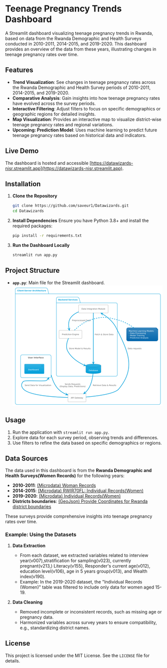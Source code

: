 # Teenage Pregnancy Trends Dashboard

A Streamlit dashboard visualizing teenage pregnancy trends in Rwanda, based on data from the Rwanda Demographic and Health Surveys conducted in 2010-2011, 2014-2015, and 2019-2020. This dashboard provides an overview of the data from these years, illustrating changes in teenage pregnancy rates over time.

## Features

- **Trend Visualization**: See changes in teenage pregnancy rates across the Rwanda Demographic and Health Survey periods of 2010-2011, 2014-2015, and 2019-2020.
- **Comparative Analysis**: Gain insights into how teenage pregnancy rates have evolved across the survey periods.
- **Interactive Filtering**: Adjust filters to focus on specific demographics or geographic regions for detailed insights.
- **Map Visualization**: Provides an interactive map to visualize district-wise teenage pregnancy rates and regional variations.
- **Upcoming: Prediction Model**: Uses machine learning to predict future teenage pregnancy rates based on historical data and indicators.

## Live Demo

The dashboard is hosted and accessible [https://datawizards-nisr.streamlit.app](https://datawizards-nisr.streamlit.app).

## Installation

1. **Clone the Repository**

   ```bash
   git clone https://github.com/saveur1/Datawizards.git
   cd Datawizards
   ```

2. **Install Dependencies**
   Ensure you have Python 3.8+ and install the required packages:

   ```bash
   pip install -r requirements.txt
   ```

3. **Run the Dashboard Locally**

   ```bash
   streamlit run app.py
   ```

## Project Structure

- **`app.py`**: Main file for the Streamlit dashboard.
![Project Structure](https://github.com/saveur1/Datawizards/blob/main/static/project%20structure.png)

## Usage

1. Run the application with `streamlit run app.py`.
2. Explore data for each survey period, observing trends and differences.
3. Use filters to refine the data based on specific demographics or regions.

## Data Sources

The data used in this dashboard is from the **Rwanda Demographic and Health Surveys(Women Records)** for the following years:

- **2010-2011**: [(Microdata) Woman Records](https://microdata.statistics.gov.rw/index.php/catalog/4/data_dictionary)
- **2014-2015**: [(Microdata) RWIR70FL: Individual Records(Women)](https://microdata.statistics.gov.rw/index.php/catalog/68/data_dictionary)
- **2019-2020**: [(Microdata) Individual Records(Women)](https://microdata.statistics.gov.rw/index.php/catalog/98/data_dictionary)
- **Districts boundaries**: [(GeoJson) Provide Coordinates for Rwanda district boundaries](https://rwanda.africageoportal.com/datasets/be7b39ac16094f1fba36f62c55b47986/explore?location=-2.125174%2C29.848264%2C9.17)

These surveys provide comprehensive insights into teenage pregnancy rates over time.

### Example: Using the Datasets  

1. **Data Extraction**  
   - From each dataset, we extracted variables related to interview year(v007),stratification for sampling(v023), currently pregnant(v213,) Literacy(v155), Responder's current age(v012), education level(v106), age in 5 years group(v013), and Wealth index(v190).  
   - Example: In the 2019-2020 dataset, the "Individual Records (Women)" table was filtered to include only data for women aged 15-19.  

2. **Data Cleaning**  
   - Removed incomplete or inconsistent records, such as missing age or pregnancy data.  
   - Harmonized variables across survey years to ensure compatibility, e.g., standardizing district names.  
  
## License

This project is licensed under the MIT License. See the `LICENSE` file for details.
